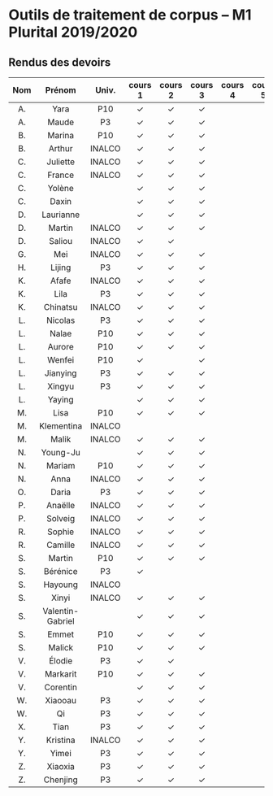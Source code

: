 
# Outils de traitement de corpus – M1 Plurital 2019/2020
## Rendus des devoirs

| Nom | Prénom   | Univ. | cours 1 | cours 2 | cours 3 | cours 4 | cours 5 | cours 6 |
|:---:|:--------:|:-----:|:-------:|:-------:|:-------:|:-------:|:-------:|:-------:|
|  A. |Yara      |P10    |✓        |✓        |✓        |         |         |         |
|  A. |Maude     |P3     |✓        |✓        |✓        |         |         |         |
|  B. |Marina    |P10    |✓        |✓        |✓        |         |         |         |
|  B. |Arthur    |INALCO |✓        |✓        |✓        |         |         |         |
|  C. |Juliette  |INALCO |✓        |✓        |✓        |         |         |         |
|  C. |France    |INALCO |✓        |✓        |✓        |         |         |         |
|  C. |Yolène    |       |✓        |✓        |✓        |         |         |         |
|  C. |Daxin     |       |✓        |✓        |✓        |         |         |         |
|  D. |Laurianne |       |✓        |✓        |✓        |         |         |         |
|  D. |Martin    |INALCO |✓        |✓        |✓        |         |         |         |
|  D. |Saliou    |INALCO |✓        |✓        |         |         |         |         |
|  G. |Mei       |INALCO |✓        |✓        |✓        |         |         |         |
|  H. |Lijing    |P3     |✓        |✓        |✓        |         |         |         |
|  K. |Afafe     |INALCO |✓        |✓        |✓        |         |         |         |
|  K. |Lila      |P3     |✓        |✓        |✓        |         |         |         |
|  K. |Chinatsu  |INALCO |✓        |✓        |✓        |         |         |         |
|  L. |Nicolas   |P3     |✓        |✓        |✓        |         |         |         |
|  L. |Nalae     |P10    |✓        |✓        |✓        |         |         |         |
|  L. |Aurore    |P10    |✓        |✓        |✓        |         |         |         |
|  L. |Wenfei    |P10    |✓        |         |✓        |         |         |         |
|  L. |Jianying  |P3     |✓        |✓        |✓        |         |         |         |
|  L. |Xingyu    |P3     |✓        |✓        |✓        |         |         |         |
|  L. |Yaying    |       |✓        |✓        |✓        |         |         |         |
|  M. |Lisa      |P10    |✓        |✓        |✓        |         |         |         |
|  M. |Klementina|INALCO |         |         |         |         |         |         |
|  M. |Malik     |INALCO |✓        |✓        |✓        |         |         |         |
|  N. |Young-Ju  |       |✓        |✓        |✓        |         |         |         |
|  N. |Mariam    |P10    |✓        |✓        |✓        |         |         |         |
|  N. |Anna      |INALCO |✓        |✓        |✓        |         |         |         |
|  O. |Daria     |P3     |✓        |✓        |✓        |         |         |         |
|  P. |Anaëlle   |INALCO |✓        |✓        |✓        |         |         |         |
|  P. |Solveig   |INALCO |✓        |✓        |✓        |         |         |         |
|  R. |Sophie    |INALCO |✓        |✓        |✓        |         |         |         |
|  R. |Camille   |INALCO |✓        |✓        |✓        |         |         |         |
|  S. |Martin    |P10    |✓        |✓        |✓        |         |         |         |
|  S. |Bérénice  |P3     |✓        |         |         |         |         |         |
|  S. |Hayoung   |INALCO |         |         |         |         |         |         |
|  S. |Xinyi     |INALCO |✓        |✓        |✓        |         |         |         |
|  S. |Valentin-Gabriel|       |✓        |✓        |✓        |         |         |         |
|  S. |Emmet     |P10    |✓        |✓        |✓        |         |         |         |
|  S. |Malick    |P10    |✓        |✓        |✓        |         |         |         |
|  V. |Élodie    |P3     |✓        |✓        |         |         |         |         |
|  V. |Markarit  |P10    |✓        |✓        |✓        |         |         |         |
|  V. |Corentin  |       |✓        |✓        |✓        |         |         |         |
|  W. |Xiaooau   |P3     |✓        |✓        |✓        |         |         |         |
|  W. |Qi        |P3     |✓        |✓        |✓        |         |         |         |
|  X. |Tian      |P3     |✓        |✓        |✓        |         |         |         |
|  Y. |Kristina  |INALCO |✓        |✓        |✓        |         |         |         |
|  Y. |Yimei     |P3     |✓        |✓        |✓        |         |         |         |
|  Z. |Xiaoxia   |P3     |✓        |✓        |✓        |         |         |         |
|  Z. |Chenjing  |P3     |✓        |✓        |✓        |         |         |         |
